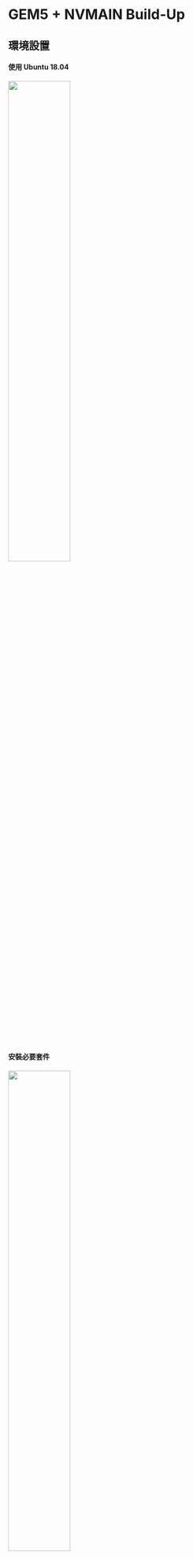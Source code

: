 # GEM5 + NVMAIN Build-Up

## 環境設置
#### 使用 Ubuntu 18.04
  
  <img src="https://github.com/user-attachments/assets/62e1494f-4df0-45be-8111-8de7ae8957ed" width="50%" height="auto">
  
#### 安裝必要套件
  
  <img src="https://github.com/user-attachments/assets/46e1b3eb-91b8-4b45-a418-1d7f33ee3e73" width="50%" height="auto">


## 下載並編譯 gem5
#### 下載 gem5  

  > (網址 : https://gem5.googlesource.com/public/gem5/+/525ce650e1a5bbe71c39d4b15598d6c003cc9f9e)
  
  > 點擊tgz下載，解壓縮後放進HOME內
  
  <img src="https://github.com/user-attachments/assets/245dca58-392c-4edf-b47e-a87f23a1b180" width="50%" height="auto">

#### 編譯gem5

  > 在 gem5 目錄底下輸入
  
   ```python
   scons build/X86/gem5.opt -j4  # j4 表示使用四個core加速
   ```
  
   <img src="https://github.com/user-attachments/assets/9ff61b86-d059-4171-8b05-754c88b9891a" width="50%" height="auto">

## 下載並編譯 NVmain
#### 下載 NVmain

  > terminal 輸入
  
   ```python
   git clone https://github.com/SEAL-UCSB/NVmain
   ```
   
  <img src="https://github.com/user-attachments/assets/4d305b8f-289a-4561-afed-0e588a1af142" width="50%" height="auto">
  
#### 將 NVMain 資料夾放在與 gem5 同一層
#### 修改 NVmain 的 SConscript

  >  將 from gem5_scons import Transform 註解掉
  
  <img src="https://github.com/user-attachments/assets/3181aabd-4ea5-47cf-838e-1d548b9702d8" width="50%" height="auto">

## 讓 gem5 能使用 NVMain

#### 修改 gem5/configs/common/Options.py

  > 在 addCommonOption 這個 function 底下多加這段

  ```python
  for arg in sys.argv:
    if arg[:9] == "--nvmain-":
        parser.add_option(arg, type="string", default="NULL", help="Set NVMain configuration value for a parameter")
  ```
   <img src="https://github.com/user-attachments/assets/8aaa862e-e8c2-438a-b6e2-1c748970c620" width="50%" height="auto">


#### 還原 NVMain 的 SConscript

  >  將 from gem5_scons import Transform 這行取消註解
  
  <img src="https://github.com/user-attachments/assets/eb49d7b0-71ec-4b2b-8bb0-5ef79a9cf127" width="50%" height="auto">
  
#### 混合編譯 gem5 + NVMain

  > 在 gem5 目錄底下輸入
  
   ```python
   scons EXTRAS=../NVmain build/X86/gem5.opt -j4 # j4 表示使用四個core加速
   ```
  
  <img src="https://github.com/user-attachments/assets/11e69e31-3326-4249-a14b-874345c52472" width="50%" height="auto">
  
## 測試執行程式 Hello World

#### 執行 Hello World 測試

  > 在 gem5 目錄下輸入

  ```python
  ./build/X86/gem5.opt configs/example/se.py -c tests/test-progs/hello/bin/x86/linux/hello \
  --cpu-type=TimingSimpleCPU --caches --l2cache \
  --mem-type=NVMainMemory --nvmain-config=../NVmain/Config/PCM_ISSCC_2012_4GB.config
  ```

#### 輸出畫面

  <img src="https://github.com/user-attachments/assets/ba9b002a-082c-4f8d-aee3-e6367477b0f7" width="50%" height="auto">

#### gem5 的 m5out 中 stat.txt

  > dcache
  
  <img src="https://github.com/user-attachments/assets/a14ca640-8234-4ba8-9d6a-14f105d57224" width="50%" height="auto">


  > icache
  
  <img src="https://github.com/user-attachments/assets/f61d241a-79e5-4c6d-812e-783e3a956513" width="50%" height="auto">

  > l2

  <img src="https://github.com/user-attachments/assets/4547bb71-bec4-453e-b6c3-46b2af83cdbf" width="50%" height="auto">
 
  
